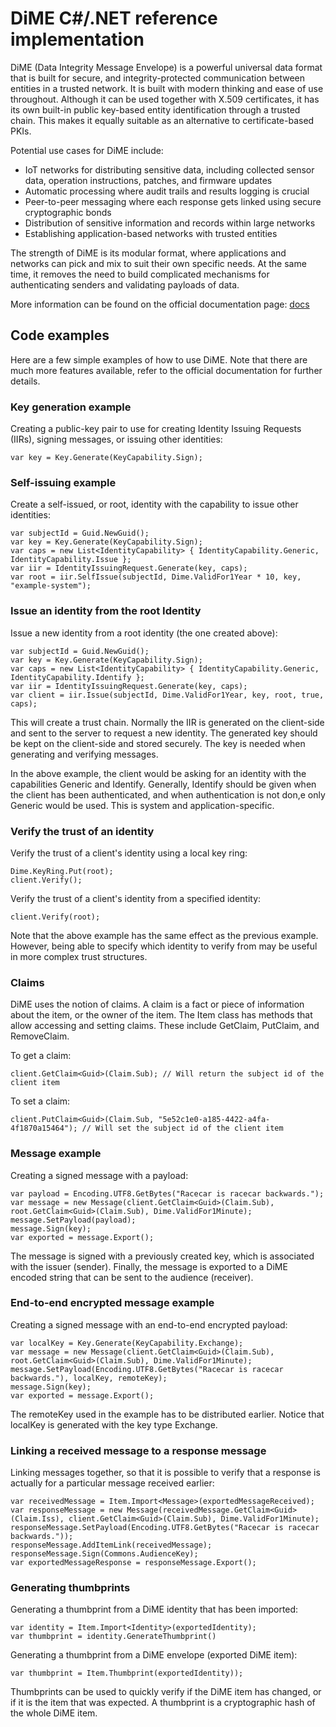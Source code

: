 # DiME C#/.NET reference implementation

DiME (Data Integrity Message Envelope) is a powerful universal data format that is built for secure, and integrity-protected communication between entities in a trusted network. It is built with modern thinking and ease of use throughout. Although it can be used together with X.509 certificates, it has its own built-in public key-based entity identification through a trusted chain. This makes it equally suitable as an alternative to certificate-based PKIs.

Potential use cases for DiME include:

- IoT networks for distributing sensitive data, including collected sensor data, operation instructions, patches, and firmware updates
- Automatic processing where audit trails and results logging is crucial
- Peer-to-peer messaging where each response gets linked using secure cryptographic bonds
- Distribution of sensitive information and records within large networks
- Establishing application-based networks with trusted entities

The strength of DiME is its modular format, where applications and networks can pick and mix to suit their own specific needs. At the same time, it removes the need to build complicated mechanisms for authenticating senders and validating payloads of data.

More information can be found on the official documentation page: [docs](https://docs.dimeformat.io)

## Code examples

Here are a few simple examples of how to use DiME. Note that there are much more features available, refer to the official documentation for further details.

### Key generation example

Creating a public-key pair to use for creating Identity Issuing Requests (IIRs), signing messages, or issuing other identities:

```
var key = Key.Generate(KeyCapability.Sign);
```

### Self-issuing example

Create a self-issued, or root, identity with the capability to issue other identities:

```
var subjectId = Guid.NewGuid();
var key = Key.Generate(KeyCapability.Sign);            
var caps = new List<IdentityCapability> { IdentityCapability.Generic, IdentityCapability.Issue };
var iir = IdentityIssuingRequest.Generate(key, caps);
var root = iir.SelfIssue(subjectId, Dime.ValidFor1Year * 10, key, "example-system");
```

### Issue an identity from the root Identity

Issue a new identity from a root identity (the one created above):

```
var subjectId = Guid.NewGuid();
var key = Key.Generate(KeyCapability.Sign);
var caps = new List<IdentityCapability> { IdentityCapability.Generic, IdentityCapability.Identify };
var iir = IdentityIssuingRequest.Generate(key, caps);
var client = iir.Issue(subjectId, Dime.ValidFor1Year, key, root, true, caps);
```

This will create a trust chain. Normally the IIR is generated on the client-side and sent to the server to request a new identity. The generated key should be kept on the client-side and stored securely. The key is needed when generating and verifying messages.

In the above example, the client would be asking for an identity with the capabilities Generic and Identify. Generally, Identify should be given when the client has been authenticated, and when authentication is not don,e only Generic would be used. This is system and application-specific.

### Verify the trust of an identity

Verify the trust of a client's identity using a local key ring:

```
Dime.KeyRing.Put(root);
client.Verify();
```

Verify the trust of a client's identity from a specified identity:

```
client.Verify(root);
```

Note that the above example has the same effect as the previous example. However, being able to specify which identity to verify from may be useful in more complex trust structures.

### Claims

DiME uses the notion of claims. A claim is a fact or piece of information about the item, or the owner of the item. The Item class has methods that allow accessing and setting claims. These include GetClaim, PutClaim, and RemoveClaim.

To get a claim:
```
client.GetClaim<Guid>(Claim.Sub); // Will return the subject id of the client item
```

To set a claim:
```
client.PutClaim<Guid>(Claim.Sub, "5e52c1e0-a185-4422-a4fa-4f1870a15464"); // Will set the subject id of the client item
```

### Message example

Creating a signed message with a payload:

```
var payload = Encoding.UTF8.GetBytes("Racecar is racecar backwards.");
var message = new Message(client.GetClaim<Guid>(Claim.Sub), root.GetClaim<Guid>(Claim.Sub), Dime.ValidFor1Minute);
message.SetPayload(payload);
message.Sign(key);
var exported = message.Export();
```

The message is signed with a previously created key, which is associated with the issuer (sender). Finally, the message is exported to a DiME encoded string that can be sent to the audience (receiver).

### End-to-end encrypted message example

Creating a signed message with an end-to-end encrypted payload:

```
var localKey = Key.Generate(KeyCapability.Exchange);
var message = new Message(client.GetClaim<Guid>(Claim.Sub), root.GetClaim<Guid>(Claim.Sub), Dime.ValidFor1Minute);
message.SetPayload(Encoding.UTF8.GetBytes("Racecar is racecar backwards."), localKey, remoteKey);
message.Sign(key);
var exported = message.Export();
```

The remoteKey used in the example has to be distributed earlier. Notice that localKey is generated with the key type Exchange.

### Linking a received message to a response message

Linking messages together, so that it is possible to verify that a response is actually for a particular message received earlier:

```
var receivedMessage = Item.Import<Message>(exportedMessageReceived);
var responseMessage = new Message(receivedMessage.GetClaim<Guid>(Claim.Iss), client.GetClaim<Guid>(Claim.Sub), Dime.ValidFor1Minute);
responseMessage.SetPayload(Encoding.UTF8.GetBytes("Racecar is racecar backwards."));
responseMessage.AddItemLink(receivedMessage);
responseMessage.Sign(Commons.AudienceKey);
var exportedMessageResponse = responseMessage.Export();
```

### Generating thumbprints

Generating a thumbprint from a DiME identity that has been imported:

```
var identity = Item.Import<Identity>(exportedIdentity);
var thumbprint = identity.GenerateThumbprint()
```

Generating a thumbprint from a DiME envelope (exported DiME item):

```
var thumbprint = Item.Thumbprint(exportedIdentity));
```

Thumbprints can be used to quickly verify if the DiME item has changed, or if it is the item that was expected. A thumbprint is a cryptographic hash of the whole DiME item.
